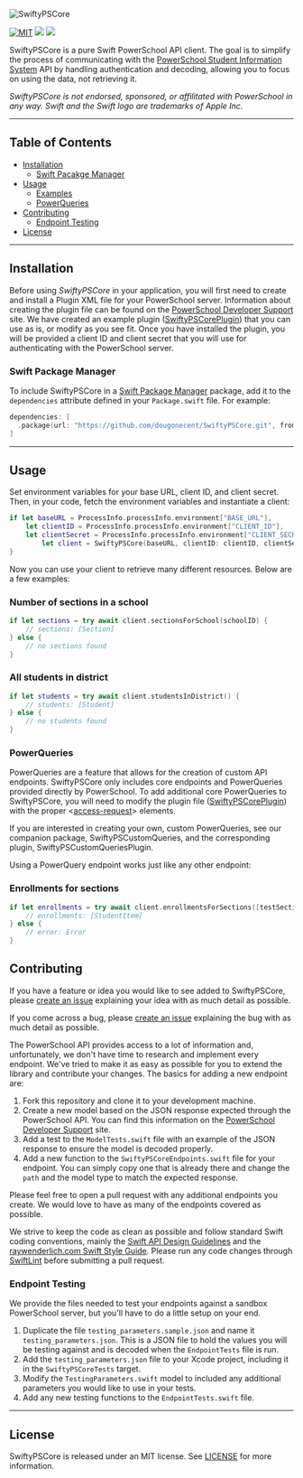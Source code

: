 ![SwiftyPSCore](Images/swiftypowerschool.png)

[![MIT](https://img.shields.io/badge/License-MIT-green.svg)](https://opensource.org/licenses/MIT)
[![](https://img.shields.io/endpoint?url=https%3A%2F%2Fswiftpackageindex.com%2Fapi%2Fpackages%2Fdougonecent%2FSwiftyPSCore%2Fbadge%3Ftype%3Dswift-versions)](https://swiftpackageindex.com/dougonecent/SwiftyPSCore)
[![](https://img.shields.io/endpoint?url=https%3A%2F%2Fswiftpackageindex.com%2Fapi%2Fpackages%2Fdougonecent%2FSwiftyPSCore%2Fbadge%3Ftype%3Dplatforms)](https://swiftpackageindex.com/dougonecent/SwiftyPSCore)


SwiftyPSCore is a pure Swift PowerSchool API client. The goal is to simplify the process of communicating with the [PowerSchool Student Information System](https://www.powerschool.com/solutions/student-information-system-sis/) API by handling authentication and decoding, allowing you to focus on using the data, not retrieving it.

_SwiftyPSCore is not endorsed, sponsored, or affilitated with PowerSchool in any way. Swift and the Swift logo are trademarks of Apple Inc._

***

## Table of Contents
* [Installation](#installation)
  * [Swift Pacakge Manager](#swift-package-manager)
* [Usage](#usage)
  * [Examples](#schools)
  * [PowerQueries](#powerqueries)
* [Contributing](#contributing)
  * [Endpoint Testing](#endpoint-testing)
* [License](#license)

---

## Installation
Before using _SwiftyPSCore_ in your application, you will first need to create and install a Plugin XML file for your PowerSchool server. Information about creating the plugin file can be found on the [PowerSchool Developer Support](https://support.powerschool.com/developer/#/page/plugin-xml) site. We have created an example plugin ([SwiftyPSCorePlugin](https://github.com/dougonecent/SwiftyPSCorePlugin)) that you can use as is, or modify as you see fit. Once you have installed the plugin, you will be provided a client ID and client secret that you will use for authenticating with the PowerSchool server.

### Swift Package Manager
To include SwiftyPSCore in a [Swift Package Manager](https://swift.org/package-manager/) package, add it to the `dependencies` attribute defined in your `Package.swift` file. For example:
```swift
dependencies: [
  .package(url: "https://github.com/dougonecent/SwiftyPSCore.git", from: "1.0.0-beta6")
]
```

---

## Usage
Set environment variables for your base URL, client ID, and client secret. Then, in your code, fetch the environment variables and instantiate a client:
```swift
if let baseURL = ProcessInfo.processInfo.environment["BASE_URL"],
    let clientID = ProcessInfo.processInfo.environment["CLIENT_ID"],
    let clientSecret = ProcessInfo.processInfo.environment["CLIENT_SECRET"] {
        let client = SwiftyPSCore(baseURL, clientID: clientID, clientSecret: clientSecret)
}
```

Now you can use your client to retrieve many different resources. Below are a few examples:
### Number of sections in a school
```swift
if let sections = try await client.sectionsForSchool(schoolID) {
    // sections: [Section]
} else {
    // no sections found
}
```

### All students in district
```swift
if let students = try await client.studentsInDistrict() {
    // students: [Student]
} else {
    // no students found
}
```

### PowerQueries
PowerQueries are a feature that allows for the creation of custom API endpoints. SwiftyPSCore only includes core endpoints and PowerQueries provided directly by PowerSchool. To add additional core PowerQueries to SwiftyPSCore, you will need to modify the plugin file ([SwiftyPSCorePlugin](https://github.com/NRCA/SwiftyPSCorePlugin)) with the proper <[access-request](https://support.powerschool.com/developer/#/page/access-request)> elements.

If you are interested in creating your own, custom PowerQueries, see our companion package, SwiftyPSCustomQueries, and the corresponding plugin, SwiftyPSCustomQueriesPlugin.

Using a PowerQuery endpoint works just like any other endpoint:
### Enrollments for sections
```swift
if let enrollments = try await client.enrollmentsForSections([testSection.sectionDCID]) {
    // enrollments: [StudentItem]
} else {
    // error: Error
}
```

## Contributing
If you have a feature or idea you would like to see added to SwiftyPSCore, please [create an issue](https://github.com/NRCA/SwiftyPSCore/issues/new) explaining your idea with as much detail as possible.

If you come across a bug, please [create an issue](https://github.com/NRCA/SwiftyPSCore/issues/new) explaining the bug with as much detail as possible.

The PowerSchool API provides access to a lot of information and, unfortunately, we don't have time to research and implement every endpoint. We've tried to make it as easy as possible for you to extend the library and contribute your changes. The basics for adding a new endpoint are:

1. Fork this repository and clone it to your development machine.
2. Create a new model based on the JSON response expected through the PowerSchool API. You can find this information on the [PowerSchool Developer Support](https://support.powerschool.com/developer) site.
3. Add a test to the `ModelTests.swift` file with an example of the JSON response to ensure the model is decoded properly.
4. Add a new function to the `SwiftyPSCoreEndpoints.swift` file for your endpoint. You can simply copy one that is already there and change the `path` and the model type to match the expected response.

Please feel free to open a pull request with any additional endpoints you create. We would love to have as many of the endpoints covered as possible.

We strive to keep the code as clean as possible and follow standard Swift coding conventions, mainly the [Swift API Design Guidelines](https://swift.org/documentation/api-design-guidelines/) and the [raywenderlich.com Swift Style Guide](https://github.com/raywenderlich/swift-style-guide). Please run any code changes through [SwiftLint](https://github.com/realm/SwiftLint) before submitting a pull request.

### Endpoint Testing
We provide the files needed to test your endpoints against a sandbox PowerSchool server, but you'll have to do a little setup on your end.

1. Duplicate the file `testing_parameters.sample.json` and name it `testing_parameters.json`. This is a JSON file to hold the values you will be testing against and is decoded when the `EndpointTests` file is run.
2. Add the `testing_parameters.json` file to your Xcode project, including it in the `SwiftyPSCoreTests` target.
3. Modify the `TestingParameters.swift` model to included any additional parameters you would like to use in your tests.
4. Add any new testing functions to the `EndpointTests.swift` file.


---

## License
SwiftyPSCore is released under an MIT license. See [LICENSE](https://opensource.org/licenses/MIT) for more information.

